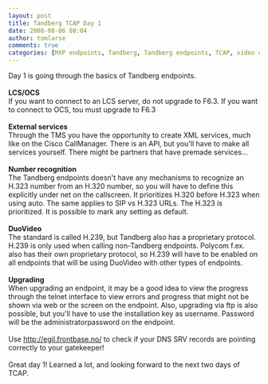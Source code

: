 ```yaml
---
layout: post
title: Tandberg TCAP Day 1
date: 2008-08-06 08:04
author: tomlarse
comments: true
categories: [MXP endpoints, Tandberg, Tandberg endpoints, TCAP, video conferencing]
---
```

Day 1 is going through the basics of Tandberg endpoints.<br /><br /><strong>LCS/OCS</strong><br />If you want to connect to an LCS server, do not upgrade to F6.3. If you want to connect to OCS, tou must upgrade to F6.3<br /><br /><strong>External services</strong><br />Through the TMS you have the opportunity to create XML services, much like on the Cisco CallManager. There is an API, but you'll have to make all services yourself. There might be partners that have premade services...<br /><br /><strong>Number recognition</strong><br />The Tandberg endpoints doesn't have any mechanisms to recognize an H.323 number from an H.320 number, so you will have to define this explicitly under net on the callscreen. It prioritizes H.320 before H.323 when using auto. The same applies to SIP vs H.323 URLs. The H.323 is prioritized. It is possible to mark any setting as default.<br /><br /><strong>DuoVideo</strong><br />The standard is called H.239, but Tandberg also has a proprietary protocol. H.239 is only used when calling non-Tandberg endpoints. Polycom f.ex. also has their own proprietary protocol, so H.239 will have to be enabled on all endpoints that will be using DuoVideo with other types of endpoints.<br /><br /><strong>Upgrading</strong><br />When upgrading an endpoint, it may be a good idea to view the progress through the telnet interface to view errors and progress that might not be shown via web or the screen on the endpoint. Also, upgrading via ftp is also possible, but you'll have to use the installation key as username. Password will be the administratorpassword on the endpoint.<br /><br />Use <a href="http://egil.frontbase.no/">http://egil.frontbase.no/</a> to check if your DNS SRV records are pointing correctly to your gatekeeper!<br /><br />Great day 1! Learned a lot, and looking forward to the next two days of TCAP.
